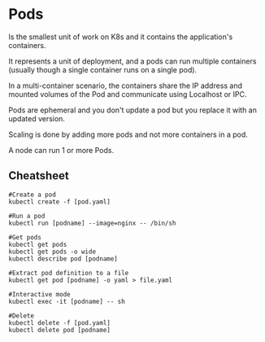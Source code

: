 # Pods

Is the smallest unit of work on K8s and it contains the application's containers.

It represents a unit of deployment, and a pods can run multiple containers (usually though a single container runs on a single pod).

In a multi-container scenario, the containers share the IP address and mounted volumes of the Pod and communicate using Localhost or IPC.

Pods are ephemeral and you don't update a pod but you replace it with an updated version.

Scaling is done by adding more pods and not more containers in a pod.

A node can run 1 or more Pods.

## Cheatsheet

```shell
#Create a pod
kubectl create -f [pod.yaml]

#Run a pod
kubectl run [podname] --image=nginx -- /bin/sh

#Get pods
kubectl get pods
kubectl get pods -o wide
kubectl describe pod [podname]

#Extract pod definition to a file
kubectl get pod [podname] -o yaml > file.yaml

#Interactive mode
kubectl exec -it [podname] -- sh

#Delete
kubectl delete -f [pod.yaml]
kubectl delete pod [podname]
```
